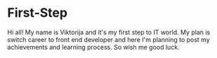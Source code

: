 # First-Step
Hi all! My name is Viktorija and it's my first step to IT world.
My plan is switch career to front end developer and here I'm planning to post my achievements and learning process.
So  wish me good luck.
